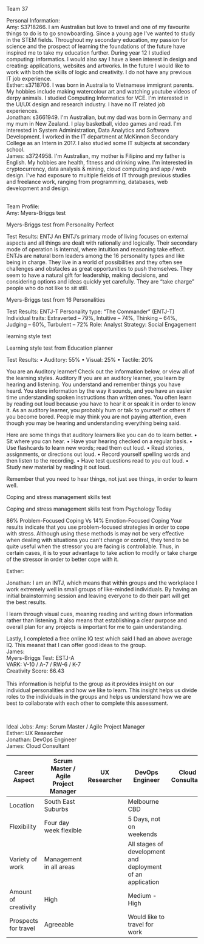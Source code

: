 Team 37

Personal Information: <br/>
Amy: S3718266. I am Australian but love to travel and one of my favourite things to do is to go snowboarding. Since a young age I've wanted to study in the STEM fields. Throughout my secondary education, my passion for science and the prospect of learning the foundations of the future have inspired me to take my education further. During year 12 I studied computing: informatics. I would also say I have a keen interest in design and creating: applications, websites and artworks. In the future I would like to work with both the skills of logic and creativity. I do not have any previous IT job experience. <br/>
Esther: s3718706. I was born in Australia to Vietnamese immigrant parents. My hobbies include making watercolour art and watching youtube videos of derpy animals. I studied Computing Informatics for VCE. I'm interested in the UI/UX design and research industry. I have no IT related job experiences.<br/>
Jonathan: s3661949. I'm Australian, but my dad was born in Germany and my mum in New Zealand. I play basketball, video games
and read. I'm interested in System Administration, Data Analytics and Software Development. I worked in the IT department at
McKinnon Secondary College as an Intern in 2017. I also studied some IT subjects at secondary school. <br/>
James: s3724958. I'm Australian, my mother is Filipino and my father is English. My hobbies are health, fitness and drinking wine. I'm interested in cryptocurrency, data analysis & mining, cloud computing and app / web design. I've had exposure to multiple fields of IT through previous studies and freelance work, ranging from programming, databases, web development and design.  
<br/>

Team Profile: <br/>
Amy: Myers-Briggs test

Myers-Briggs test from Personality Perfect

Test Results:
ENTJ
An ENTJ’s primary mode of living focuses on external aspects and all things are dealt with rationally and logically. Their secondary mode of operation is internal, where intuition and reasoning take effect. ENTJs are natural born leaders among the 16 personality types and like being in charge. They live in a world of possibilities and they often see challenges and obstacles as great opportunities to push themselves. They seem to have a natural gift for leadership, making decisions, and considering options and ideas quickly yet carefully. They are “take charge” people who do not like to sit still.

Myers-Briggs test from 16 Personalities

Test Results:
ENTJ-T
Personality type: “The Commander” (ENTJ-T)
Individual traits: Extraverted – 79%, Intuitive – 74%, Thinking – 64%, Judging – 60%, Turbulent – 72%
Role: Analyst
Strategy: Social Engagement



learning style test

Learning style test from Education planner

Test Results:
• Auditory: 55%
• Visual: 25%
• Tactile: 20%

You are an Auditory learner! Check out the information below, or view all of the learning styles. Auditory
If you are an auditory learner, you learn by hearing and listening. You understand and remember things you have heard. You store information by the way it sounds, and you have an easier time understanding spoken instructions than written ones. You often learn by reading out loud because you have to hear it or speak it in order to know it.
As an auditory learner, you probably hum or talk to yourself or others if you become bored. People may think you are not paying attention, even though you may be hearing and understanding everything being said.

Here are some things that auditory learners like you can do to learn better.
• Sit where you can hear.
• Have your hearing checked on a regular basis.
• Use flashcards to learn new words; read them out loud.
• Read stories, assignments, or directions out loud.
• Record yourself spelling words and then listen to the recording.
• Have test questions read to you out loud.
• Study new material by reading it out loud.

Remember that you need to hear things, not just see things, in order to learn well.



Coping and stress management skills test

Coping and stress management skills test from	Psychology Today

86% Problem-Focused Coping Vs 14% Emotion-Focused Coping
Your results indicate that you use problem-focused strategies in order to cope with stress. Although using these methods is may not be very effective when dealing with situations you can't change or control, they tend to be quite useful when the stressor you are facing is controllable. Thus, in certain cases, it is to your advantage to take action to modify or take charge of the stressor in order to better cope with it. <br/>


Esther: <br/>

Jonathan: I am an INTJ, which means that within groups and the workplace I work extremely well in small groups of like-minded individuals. By having an initial brainstorming session and leaving everyone to do their part will get the best results. <br/>

I learn through visual cues, meaning reading and writing down information rather than listening. It also means that establishing a clear purpose and overall plan for any projects is important for me to gain understanding.

Lastly, I completed a free online IQ test which said I had an above average IQ. This meanst that I can offer good ideas to the group.</br>
James: <br/>
Myers-Briggs Test: ESTJ-A <br/>
VARK: V-10 / A-7 / RW-6 / K-7 <br/>
Creativity Score: 66.43 <br/>
<br/>
This information is helpful to the group as it provides insight on our individual personalities and how we like to learn. This insight helps us divide roles to the individuals in the groups and helps us understand how we are best to collaborate with each other to complete this assessment.

<br/>

Ideal Jobs:
Amy: Scrum Master / Agile Project Manager <br/>
Esther: UX Researcher<br/>
Jonathan: DevOps Engineer <br/>
James: Cloud Consultant <br/>

| Career Aspect | Scrum Master / Agile Project Manager | UX Researcher | DevOps Engineer | Cloud Consultant |
| --- | --- | --- | --- | --- |
| Location | South East Suburbs | | Melbourne CBD | |
| Flexibility | Four day week flexible | | 5 Days, not on weekends | |
| Variety of work | Management in all areas | | All stages of development and deployment of an application | |
| Amount of creativity | High | | Medium - High | |
| Prospects for travel | Agreeable | | Would like to travel for work | |
